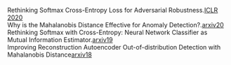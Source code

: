 
Rethinking Softmax Cross-Entropy Loss for Adversarial Robustness.[ICLR 2020](https://openreview.net/pdf?id=Byg9A24tvB)    
Why is the Mahalanobis Distance Effective for Anomaly Detection?.[arxiv20](http://arxiv.org/pdf/2003.00402v1.pdf)    
Rethinking Softmax with Cross-Entropy: Neural Network Classifier as Mutual Information Estimator.[arxiv19](http://arxiv.org/pdf/1911.10688v2.pdf)    
Improving Reconstruction Autoencoder Out-of-distribution Detection with Mahalanobis Distance[arxiv18](http://arxiv.org/pdf/1812.02765v1.pdf)    

